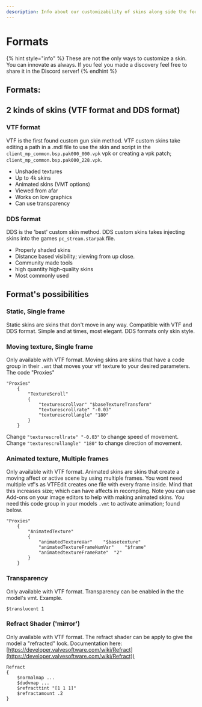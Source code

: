 ```yaml
---
description: Info about our customizability of skins along side the formats.
---
```


# Formats

{% hint style="info" %}
These are not the only ways to customize a skin. You can innovate as always. If you feel you made a discovery feel free to share it in the Discord server!
{% endhint %}

## Formats: <a href="#formats" id="formats"></a>

## 2 kinds of skins (VTF format and DDS format) <a href="#2-kinds-of-skins-vtf-format-and-dds-format" id="2-kinds-of-skins-vtf-format-and-dds-format"></a>

### VTF format <a href="#vtf-format" id="vtf-format"></a>

VTF is the first found custom gun skin method. VTF custom skins take editing a path in a .mdl file to use the skin and script in the `client_mp_common.bsp.pak000_000.vpk` vpk or creating a vpk patch; `client_mp_common.bsp.pak000_228.vpk`.

* Unshaded textures
* Up to 4k skins
* Animated skins (VMT options)
* Viewed from afar
* Works on low graphics
* Can use transparency

### DDS format <a href="#dds-format" id="dds-format"></a>

DDS is the 'best' custom skin method. DDS custom skins takes injecting skins into the games `pc_stream.starpak` file.

* Properly shaded skins
* Distance based visibility; viewing from up close.
* Community made tools
* high quantity high-quality skins
* Most commonly used

## Format's possibilities <a href="#formats-possibilities" id="formats-possibilities"></a>

### Static, Single frame <a href="#static-single-frame" id="static-single-frame"></a>

Static skins are skins that don't move in any way. Compatible with VTF and DDS format. Simple and at times, most elegant. DDS formats only skin style.

### Moving texture, Single frame <a href="#moving-texture-single-frame" id="moving-texture-single-frame"></a>

Only available with VTF format. Moving skins are skins that have a code group in their `.vmt` that moves your vtf texture to your desired parameters. The code "Proxies"

```
"Proxies"
    {
        "TextureScroll"
        {
            "texturescrollvar" "$baseTextureTransform"
            "texturescrollrate" "-0.03"
            "texturescrollangle" "180"
        }
    }
```

Change `"texturescrollrate" "-0.03"` to change speed of movement. Change `"texturescrollangle" "180"` to change direction of movement.

### Animated texture, Multiple frames <a href="#animated-texture-multiple-frames" id="animated-texture-multiple-frames"></a>

Only available with VTF format. Animated skins are skins that create a moving affect or active scene by using multiple frames. You wont need multiple vtf's as VTFEdit creates one file with every frame inside. Mind that this increases size; which can have affects in recompiling. Note you can use Add-ons on your image editors to help with making animated skins. You need this code group in your models `.vmt` to activate animation; found below.

```
"Proxies"
    {
        "AnimatedTexture"
        {
            "animatedTextureVar"	"$basetexture"
			"animatedTextureFrameNumVar"	"$frame"
			"animatedtextureFrameRate"	"2"
        }
    }
```

### Transparency

Only available with VTF format. Transparency can be enabled in the the model's vmt. Example.

```
$translucent 1
```

### Refract Shader ('mirror')

Only available with VTF format. The refract shader can be apply to give the model a "refracted" look. Documentation here: [https://developer.valvesoftware.com/wiki/Refract](https://developer.valvesoftware.com/wiki/Refract))

```
Refract
{
	$normalmap ...
	$dudvmap ...
	$refracttint "[1 1 1]"
	$refractamount .2
}
```
